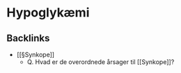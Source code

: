 # Hypoglykæmi
## Backlinks
* [[§Synkope]]
	* Q. Hvad er de overordnede årsager til [[Synkope]]?
	

<!-- #anki/tag/med/Endocrinology #anki/deck/Medicine -->

<!-- {BearID:0C4D515C-1E56-43C0-9CB3-C56E6A9A1A46-43570-000048FFBAD6AEE4} -->
